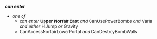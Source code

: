 ﻿***can enter***

- *one of*
  - *can enter* **Upper Norfair East** *and* CanUsePowerBombs *and* Varia *and either* HiJump *or* Gravity
  - CanAccessNorfairLowerPortal *and* CanDestroyBombWalls

